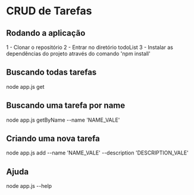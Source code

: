 # CRUD de Tarefas
## Rodando a aplicação
1 - Clonar o repositório
2 - Entrar no diretório todoList
3 - Instalar as dependências do projeto através do comando 'npm install'

## Buscando todas tarefas
node app.js get

## Buscando uma tarefa por name
node app.js getByName --name 'NAME_VALE'

## Criando uma nova tarefa
node app.js add --name 'NAME_VALE' --description 'DESCRIPTION_VALE'

## Ajuda
node app.js --help
